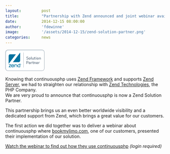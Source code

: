 ```yaml
---
layout:         post
title:          "Partnership with Zend announced and joint webinar available"
date:           2014-12-15 08:00:00
author:         'fdewinne'
image:          '/assets/2014-12-15/zend-solution-partner.png'
categories:     news
---
```

![Zend Solution Partner](/assets/2014-12-15/zend-solution-partner.png "Zend Solution Partner")

Knowing that continuousphp uses [Zend Framework](http://framework.zend.com/) and supports [Zend Server](http://www.zend.com/en/products/server), we had to straighten our relationship with [Zend Technologies](http://www.zend.com/), the PHP Company.  
We are very proud to announce that continuousphp is now a Zend Solution Partner.

<!--more-->

This partnership brings us an even better worldwide visibility and a dedicated support from Zend, which brings a great value for our customers.

The first action we did together was to deliver a webinar about continuousphp where [bookmylimo.com](https://bookmylimo.com), one of our customers, presented their implementation of our solution.

[Watch the webinar to find out how they use continuousphp](http://www.zend.com/en/webinars/recorded/show/2533_take+advantage+of+a+continuous+deployment+environment+by+lmplementing+git-flow+in+the+cloud) *(login required)*
